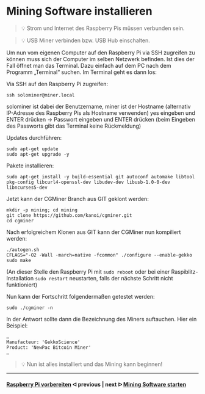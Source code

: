 # Mining Software installieren

> :bulb: Strom und Internet des Raspberry Pis müssen verbunden sein.

> :bulb: USB Miner verbinden bzw. USB Hub einschalten.

Um nun vom eigenen Computer auf den Raspberry Pi via SSH zugreifen zu können muss sich der Computer im selben Netzwerk befinden. Ist dies der Fall öffnet man das Terminal. Dazu einfach auf dem PC nach dem Programm „Terminal“ suchen. Im Terminal geht es dann los:

Via SSH auf den Raspberry Pi zugreifen:

```shell
ssh solominer@miner.local
```

solominer ist dabei der Benutzername, miner ist der Hostname (alternativ IP-Adresse des Raspberry Pis als Hostname verwenden)
yes eingeben und ENTER drücken -> Passwort eingeben und ENTER drücken
(beim Eingeben des Passworts gibt das Terminal keine Rückmeldung)

Updates durchführen:

```shell
sudo apt-get update 
sudo apt-get upgrade -y
```

Pakete installieren:

```shell
sudo apt-get install -y build-essential git autoconf automake libtool pkg-config libcurl4-openssl-dev libudev-dev libusb-1.0-0-dev libncurses5-dev
```

Jetzt kann der CGMiner Branch aus GIT geklont werden:

```shell
mkdir -p mining; cd mining 
git clone https://github.com/kanoi/cgminer.git
cd cgminer
```

Nach erfolgreichem Klonen aus GIT kann der CGMiner nun kompiliert werden:

```shell
./autogen.sh
CFLAGS="-O2 -Wall -march=native -fcommon" ./configure --enable-gekko
sudo make
```

(An dieser Stelle den Raspberry Pi mit `sudo reboot` oder bei einer Raspiblitz-Installation `sudo restart` neustarten, falls der nächste Schritt nicht funktioniert)

Nun kann der Fortschritt folgendermaßen getestet werden:

```shell
sudo ./cgminer -n
```

In der Antwort sollte dann die Bezeichnung des Miners auftauchen. Hier ein Beispiel:

```shell
…
Manufacteur: 'GekkoScience'
Product: 'NewPac Bitcoin Miner'
…
```

> :bulb: Nun ist alles installiert und das Mining kann beginnen!

---

#### [Raspberry Pi vorbereiten](/prepare_pi.md)  ᐊ  previous | next  ᐅ  [Mining Software starten](start_mining.md)
